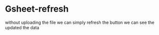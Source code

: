 # Gsheet-refresh
without uploading the file we can simply refresh the button we can see the updated the data
